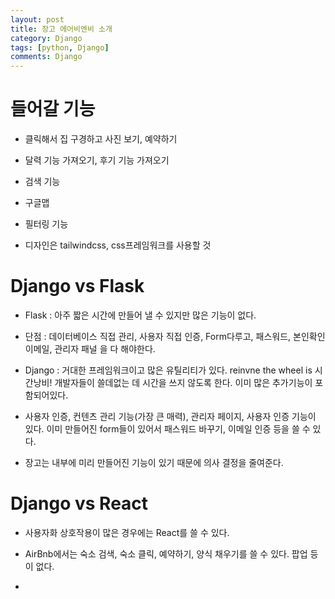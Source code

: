 ```yaml
---
layout: post
title: 장고 에어비엔비 소개
category: Django
tags: [python, Django]
comments: Django
---
```


# 들어갈 기능

- 클릭해서 집 구경하고 사진 보기, 예약하기

- 달력 기능 가져오기, 후기 기능 가져오기

- 검색 기능

- 구글맵

- 필터링 기능

- 디자인은 tailwindcss, css프레임워크를 사용할 것

# Django vs Flask

- Flask : 아주 짧은 시간에 만들어 낼 수 있지만 많은 기능이 없다.

- 단점 : 데이터베이스 직접 관리, 사용자 직접 인증, Form다루고, 패스워드, 본인확인 이메일, 관리자 패널 을 다 해야한다.

- Django : 거대한 프레임워크이고 많은 유틸리티가 있다. reinvne the wheel is 시간낭비!
개발자들이 쓸데없는 데 시간을 쓰지 않도록 한다. 이미 많은 추가기능이 포함되어있다.

- 사용자 인증, 컨텐츠 관리 기능(가장 큰 매력), 관리자 페이지, 사용자 인증 기능이 있다. 이미 만들어진 form들이 있어서 패스워드 바꾸기, 이메일 인증 등을 쓸 수 있다.

- 장고는 내부에 미리 만들어진 기능이 있기 때문에 의사 결정을 줄여준다.


# Django vs React

- 사용자화 상호작용이 많은 경우에는 React를 쓸 수 있다.

- AirBnb에서는 숙소 검색, 숙소 클릭, 예약하기, 양식 채우기를 쓸 수 있다. 팝업 등이 없다.

- 


